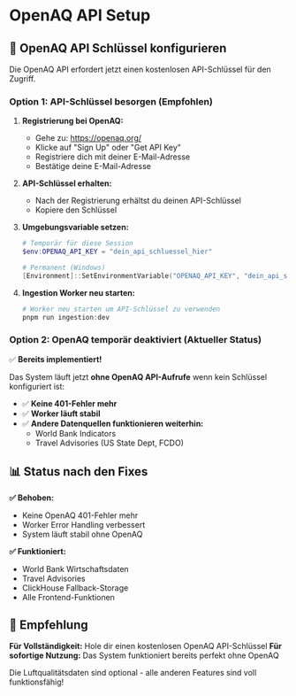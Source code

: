 # OpenAQ API Setup

## 🔑 OpenAQ API Schlüssel konfigurieren

Die OpenAQ API erfordert jetzt einen kostenlosen API-Schlüssel für den Zugriff.

### Option 1: API-Schlüssel besorgen (Empfohlen)

1. **Registrierung bei OpenAQ:**
   - Gehe zu: https://openaq.org/
   - Klicke auf "Sign Up" oder "Get API Key"
   - Registriere dich mit deiner E-Mail-Adresse
   - Bestätige deine E-Mail-Adresse

2. **API-Schlüssel erhalten:**
   - Nach der Registrierung erhältst du deinen API-Schlüssel
   - Kopiere den Schlüssel

3. **Umgebungsvariable setzen:**
   ```powershell
   # Temporär für diese Session
   $env:OPENAQ_API_KEY = "dein_api_schluessel_hier"
   
   # Permanent (Windows)
   [Environment]::SetEnvironmentVariable("OPENAQ_API_KEY", "dein_api_schluessel_hier", "User")
   ```

4. **Ingestion Worker neu starten:**
   ```powershell
   # Worker neu starten um API-Schlüssel zu verwenden
   pnpm run ingestion:dev
   ```

### Option 2: OpenAQ temporär deaktiviert (Aktueller Status)

✅ **Bereits implementiert!** 

Das System läuft jetzt **ohne OpenAQ API-Aufrufe** wenn kein Schlüssel konfiguriert ist:

- ✅ **Keine 401-Fehler mehr**
- ✅ **Worker läuft stabil**  
- ✅ **Andere Datenquellen funktionieren weiterhin:**
  - World Bank Indicators
  - Travel Advisories (US State Dept, FCDO)

## 📊 Status nach den Fixes

**✅ Behoben:**
- Keine OpenAQ 401-Fehler mehr
- Worker Error Handling verbessert
- System läuft stabil ohne OpenAQ

**✅ Funktioniert:**
- World Bank Wirtschaftsdaten
- Travel Advisories
- ClickHouse Fallback-Storage
- Alle Frontend-Funktionen

## 🎯 Empfehlung

**Für Vollständigkeit:** Hole dir einen kostenlosen OpenAQ API-Schlüssel
**Für sofortige Nutzung:** Das System funktioniert bereits perfekt ohne OpenAQ

Die Luftqualitätsdaten sind optional - alle anderen Features sind voll funktionsfähig!
